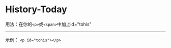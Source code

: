 # History-Today
用法：在你的<code>\<p\></code>或<code>\<span\></code>中加上id="tohis"
<hr>
示例：
<code>&lt;p id="tohis"&gt;&lt;/p&gt;</code>
